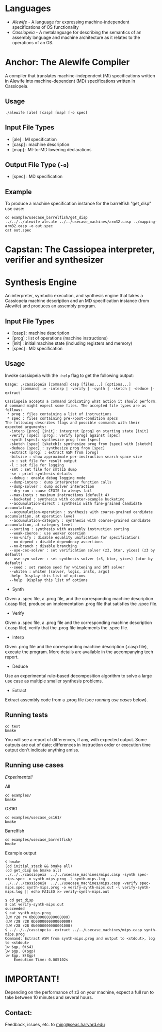 # Languages
* *Alewife* - A language for expressing machine-independent specifications of OS
  functionality
* *Cassiopeia* - A metalanguage for describing the semantics of an assembly
  language and machine architecture as it relates to the operations of an OS.

# Anchor: The Alewife Compiler
A compiler that translates machine-independent (MI) specifications written in
Alewife into machine-dependent (MD) specifications written in Cassiopeia.

## Usage
```
./alewife [ale] [casp] [map] [-o spec]
```

## Input File Types
 * [ale] : MI specification
 * [casp] : machine description
 * [map] : MI-to-MD lowering declarations

## Output File Type (`-o`)
 * [spec] : MD specification

## Example

To produce a machine specification instance for the barrelfish "get_disp" use case:

```
cd example/usecase_barrelfish/get_disp
../../../alewife ale.ale ../../usecase_machines/arm32.casp ../mapping-arm32.casp -o out.spec
cat out.spec
```

# Capstan: The Cassiopea interpreter, verifier and synthesizer

# Synthesis Engine
An interpreter, symbolic execution, and synthesis engine that takes a
Cassiopeia machine description and an MD specification instance (from Alewife)
and produces an assembly program.

## Input File Types
 * [casp] : machine description
 * [prog] : list of operations (machine instructions)
 * [init] : initial machine state (including registers and memory)
 * [spec] : MD specification

## Usage
Invoke cassiopeia with the `-help` flag to get the following output:
```
Usage: ./cassiopeia [command] casp [files...] [options...]
       [command] := -interp | -verify | -synth | -sketch | -deduce |-extract

Cassiopeia accepts a command indicating what action it should perform.
A command might expect some files. The accepted file types are as follows:
 * prog : files containing a list of instructions
 * spec : files containing pre-/post-condition specs
The following describes flags and possible commands with their expected arguments:
  -interp [prog] [init]: interpret [prog] on starting state [init]
  -verify [spec] [prog]: verify [prog] against [spec]
  -synth [spec]: synthesize prog from [spec]
  -sketch [spec] [sketch]: synthesize prog from [spec] with [sketch]
  -deduce [spec] : synthesize prog from [spec]
  -extract [prog] : extract ASM from [prog]
  -bitsize : show approximate per-instruction search space size
  -o : set file for result output
  -l : set file for logging
  -smt : set file for smtlib dump
  -sv : print synthesis details
  --debug : enable debug logging mode
  --dump-interp : dump interpreter function calls
  --dump-solver : dump solver interaction
  --dry-run : cause CEGIS to always fail
  --max-insts : maximum instructions (default 4)
  --bucketed : synthesis with counter-example bucketing
  --accumulation-direct : synthesis with fine-grained candidate accumulation,
  --accumulation-operation : synthesis with coarse-grained candidate accumulation, at operation level
  --accumulation-category : synthesis with coarse-grained candidate accumulation, at category level
  --sorting : synthesis with assembly instruction sorting
  --weak-coerce : use weaker coercion
  --no-unify : disable equality unification for specifications
  --no-depend : disable dependency assertions
  --no-branch : disable branching
  --use-cex-solver : set verification solver (z3, btor, yices) (z3 by default)
  --use-syn-solver : set synthesis solver (z3, btor, yices) (btor by default)
  --seed : set random seed for whitening and SMT solver
  --whiten : whiten [solver, logic, insts, args]
  -help  Display this list of options
  --help  Display this list of options
```

* Synth

Given a .spec file, a .prog file, and the corresponding machine description
(.casp file), produce an implementation .prog file that satisfies the .spec
file.

* Verify

Given a .spec file, a .prog file and the corresponding machine description
(.casp file), verify that the .prog file implements the .spec file.

* Interp

Given .prog file and the corresponding machine description (.casp file),
execute the program. More details are available in the accompanying tech report.

* Deduce

Use an experimental rule-based decomposition algorithm to solve a large use
case as multiple smaller synthesis problems.

* Extract

Extract assembly code from a .prog file (see *running use cases* below).

## Running tests

```
cd test
bmake
```

You will see a report of differences, if any, with expected output.
Some outputs are out of date; differences in instruction order or execution
time output don't indicate anything amiss.

## Running use cases

*Experimental!*

All
```
cd examples/
bmake
```

OS161
```
cd examples/usecase_os161/
bmake
````

Barrelfish
```
cd examples/usecase_barrelfish/
bmake
```

Example output
```
$ bmake
(cd initial_stack && bmake all)
(cd get_disp && bmake all)
../../../cassiopeia  ../../usecase_machines/mips.casp -synth spec-mips.spec -o synth-mips.prog -l synth-mips.log
../../../cassiopeia  ../../usecase_machines/mips.casp -verify spec-mips.spec synth-mips.prog -o verify-synth-mips.out -l verify-synth-mips.log || echo FAILED >> verify-synth-mips.out
```

```
$ cd get_disp
$ cat verify-synth-mips.out
succeeded
$ cat synth-mips.prog
(LW r28 r4 0b0000000000000000)
(LW r28 r28 0b0000000000000000)
(LW r28 r28 0b0000000000001000)
$ ../../../cassiopeia -extract ../../usecase_machines/mips.casp synth-mips.prog
Command: Extract ASM from synth-mips.prog and output to <stdout>, log to <stdout>
lw $gp, 0($4)
lw $gp, 0($gp)
lw $gp, 8($gp)
	Execution Time: 0.005102s
```

# IMPORTANT!
Depending on the performance of z3 on your machine, expect a full run to take between 10 minutes and several hours.

## Contact:

Feedback, issues, etc. to ming@seas.harvard.edu
